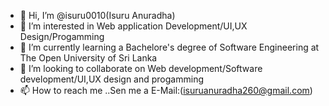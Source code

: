 - 👋 Hi, I’m @isuru0010(Isuru Anuradha)
- 👀 I’m interested in Web application Development/UI,UX Design/Progamming
- 🌱 I’m currently learning a Bachelore's degree of Software Engineering at The Open University of Sri Lanka
- 💞️ I’m looking to collaborate on Web development/Software development/UI,UX design and progamming
- 📫 How to reach me ..Sen me a E-Mail:(isuruanuradha260@gmail.com)

<!---
isuru0010/isuru0010 is a ✨ special ✨ repository because its `README.md` (this file) appears on your GitHub profile.
You can click the Preview link to take a look at your changes.
--->
